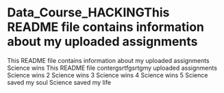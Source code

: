 # Data_Course_HACKINGThis README file contains information about my uploaded assignments
This README file contains information about my uploaded assignments
Science wins
This README file contergsrtfgsrtgmy uploaded assignments
Science wins 2
Science wins 3
Science wins 4
Science wins 5
Science saved my soul
Science saved my life
